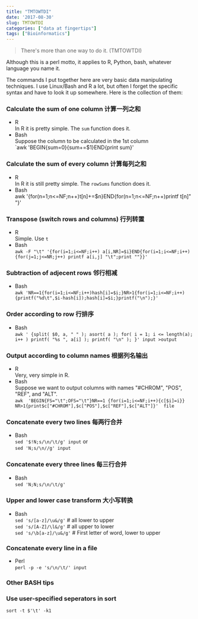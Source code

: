 ```yaml
---
title: "TMTOWTDI"
date: '2017-08-30'
slug: TMTOWTDI
categories: ["data at fingertips"]
tags: ["Bioinformatics"]
---
```


> There's more than one way to do it. (TMTOWTDI)

Although this is a perl motto, it applies to R, Python, bash, whatever language you name it.

The commands I put together here are very basic data manipulating techniques. I use Linux/Bash and R a lot, but often I forget the specific syntax and have to look it up somewhere. Here is the collection of them:

### Calculate the sum of one column 计算一列之和
- R  
In R it is pretty simple. The `sum` function does it.
- Bash  
Suppose the column to be calculated in the 1st column  
`awk 'BEGIN{sum=0}{sum+=$1}END{print sum}'  

### Calculate the sum of every column 计算每列之和
- R  
In R it is still pretty simple. The `rowSums` function does it.
- Bash  
awk '{for(n=1;n<=NF;n++)t[n]+=$n}END{for(n=1;n<=NF;n++)printf t[n]" "}'

### Transpose (switch rows and columns) 行列转置
- R  
Simple. Use `t`
- Bash  
`awk -F "\t" '{for(i=1;i<=NF;i++) a[i,NR]=$i}END{for(i=1;i<=NF;i++) {for(j=1;j<=NR;j++) printf a[i,j] "\t";print ""}}'`

### Subtraction of adjecent rows 邻行相减
- Bash  
`awk 'NR==1{for(i=1;i<=NF;i++)hash[i]=$i;}NR>1{for(i=1;i<=NF;i++){printf("%d\t",$i-hash[i]);hash[i]=$i;}printf("\n");}'`

### Order according to row 行排序
- Bash  
`awk ' {split( $0, a, " " ); asort( a ); for( i = 1; i <= length(a); i++ ) printf( "%s ", a[i] ); printf( "\n" ); }' input >output`

### Output according to column names 根据列名输出
- R  
Very, very simple in R.
- Bash  
Suppose we want to output columns with names "#CHROM", "POS", "REF", and "ALT".  
`awk  'BEGIN{FS="\t";OFS="\t"}NR==1 {for(i=1;i<=NF;i++){c[$i]=i}}  NR>1{print$c["#CHROM"],$c["POS"],$c["REF"],$c["ALT"]}'  file `


### Concatenate every two lines 每两行合并  
- Bash  
`sed '$!N;s/\n/\t/g' input` or  
`sed 'N;s/\n//g' input`

### Concatenate every three lines 每三行合并  
- Bash  
`sed 'N;N;s/\n/\t/g'`

### Upper and lower case transform 大小写转换
- Bash  
`sed 's/[a-z]/\u&/g'`  # all lower to upper  
`sed 's/[A-Z]/\l&/g'`  # all upper to lower  
`sed 's/\b[a-z]/\u&/g'` # First letter of word, lower to upper

### Concatenate every line in a file 
- Perl  
`perl -p -e 's/\n/\t/' input`


### Other BASH tips
### Use user-specified seperators in sort
`sort -t $'\t' -k1`
